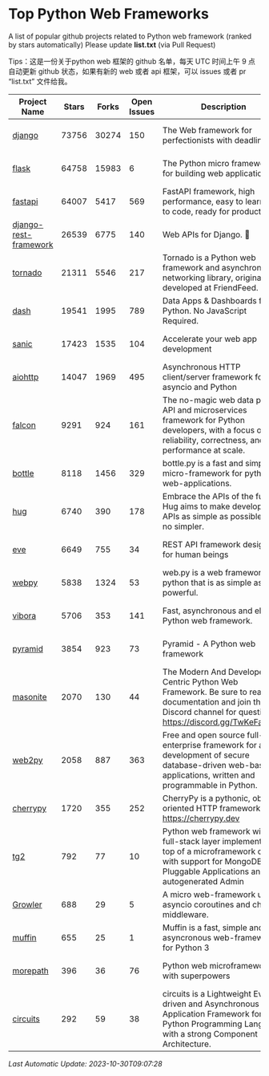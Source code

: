 # Top Python Web Frameworks
A list of popular github projects related to Python web framework (ranked by stars automatically)
Please update **list.txt** (via Pull Request)

Tips：这是一份关于python web 框架的 github 名单，每天 UTC 时间上午 9 点自动更新 github 状态，如果有新的 web 或者 api 框架，可以 issues 或者 pr “list.txt” 文件给我。

| Project Name | Stars | Forks | Open Issues | Description | Last Commit |
| ------------ | ----- | ----- | ----------- | ----------- | ----------- |
| [django](https://github.com/django/django) | 73756 | 30274 | 150 | The Web framework for perfectionists with deadlines. | 2023-10-30 04:16:40 |
| [flask](https://github.com/pallets/flask) | 64758 | 15983 | 6 | The Python micro framework for building web applications. | 2023-10-28 15:42:53 |
| [fastapi](https://github.com/tiangolo/fastapi) | 64007 | 5417 | 569 | FastAPI framework, high performance, easy to learn, fast to code, ready for production | 2023-10-30 08:08:48 |
| [django-rest-framework](https://github.com/encode/django-rest-framework) | 26539 | 6775 | 140 | Web APIs for Django. 🎸 | 2023-10-17 10:13:10 |
| [tornado](https://github.com/tornadoweb/tornado) | 21311 | 5546 | 217 | Tornado is a Python web framework and asynchronous networking library, originally developed at FriendFeed. | 2023-10-29 23:57:55 |
| [dash](https://github.com/plotly/dash) | 19541 | 1995 | 789 | Data Apps & Dashboards for Python. No JavaScript Required. | 2023-10-26 19:38:28 |
| [sanic](https://github.com/sanic-org/sanic) | 17423 | 1535 | 104 |  Accelerate your web app development  | Build fast. Run fast. | 2023-09-07 12:26:56 |
| [aiohttp](https://github.com/aio-libs/aiohttp) | 14047 | 1969 | 495 | Asynchronous HTTP client/server framework for asyncio and Python | 2023-10-29 14:29:30 |
| [falcon](https://github.com/falconry/falcon) | 9291 | 924 | 161 | The no-magic web data plane API and microservices framework for Python developers, with a focus on reliability, correctness, and performance at scale. | 2023-10-14 18:06:15 |
| [bottle](https://github.com/bottlepy/bottle) | 8118 | 1456 | 329 | bottle.py is a fast and simple micro-framework for python web-applications. | 2022-09-05 15:24:52 |
| [hug](https://github.com/hugapi/hug) | 6740 | 390 | 178 | Embrace the APIs of the future. Hug aims to make developing APIs as simple as possible, but no simpler. | 2023-06-30 13:14:01 |
| [eve](https://github.com/pyeve/eve) | 6649 | 755 | 34 | REST API framework designed for human beings | 2023-07-10 07:05:49 |
| [webpy](https://github.com/webpy/webpy) | 5838 | 1324 | 53 | web.py is a web framework for python that is as simple as it is powerful.  | 2023-10-10 14:43:13 |
| [vibora](https://github.com/vibora-io/vibora) | 5706 | 353 | 141 | Fast, asynchronous and elegant Python web framework. | 2019-02-11 10:54:12 |
| [pyramid](https://github.com/Pylons/pyramid) | 3854 | 923 | 73 | Pyramid - A Python web framework | 2023-09-14 21:55:43 |
| [masonite](https://github.com/MasoniteFramework/masonite) | 2070 | 130 | 44 | The Modern And Developer Centric Python Web Framework. Be sure to read the documentation and join the Discord channel for questions: https://discord.gg/TwKeFahmPZ | 2023-10-29 02:20:15 |
| [web2py](https://github.com/web2py/web2py) | 2058 | 887 | 363 | Free and open source full-stack enterprise framework for agile development of secure database-driven web-based applications, written and programmable in Python. | 2023-10-29 21:02:09 |
| [cherrypy](https://github.com/cherrypy/cherrypy) | 1720 | 355 | 252 | CherryPy is a pythonic, object-oriented HTTP framework.      https://cherrypy.dev | 2023-08-04 13:52:17 |
| [tg2](https://github.com/TurboGears/tg2) | 792 | 77 | 10 | Python web framework with full-stack layer implemented on top of a microframework core with support for MongoDB, Pluggable Applications and autogenerated Admin | 2023-05-30 13:59:15 |
| [Growler](https://github.com/pyGrowler/Growler) | 688 | 29 | 5 | A micro web-framework using asyncio coroutines and chained middleware. | 2020-03-08 07:51:41 |
| [muffin](https://github.com/klen/muffin) | 655 | 25 | 1 | Muffin is a fast, simple and asyncronous web-framework for Python 3 | 2023-10-11 08:53:36 |
| [morepath](https://github.com/morepath/morepath) | 396 | 36 | 76 | Python web microframework with superpowers | 2022-05-29 18:09:39 |
| [circuits](https://github.com/circuits/circuits) | 292 | 59 | 38 | circuits is a Lightweight Event driven and Asynchronous Application Framework for the Python Programming Language with a strong Component Architecture. | 2023-02-07 19:39:20 |

*Last Automatic Update: 2023-10-30T09:07:28*